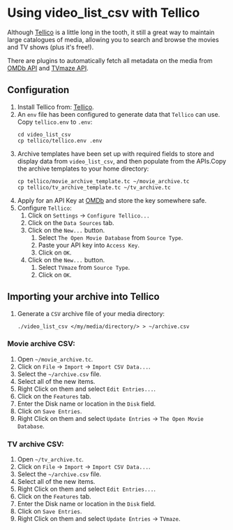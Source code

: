 # Using video_list_csv with Tellico

Although [Tellico][tellico] is a little long in the tooth, it still a great way to maintain large catalogues of media, allowing you to search and browse the movies and TV shows (plus it's free!).

There are plugins to automatically fetch all metadata on the media from [OMDb API][omdb] and [TVmaze API][tvmaze].

## Configuration

1. Install Tellico from: [Tellico][tellico_download].
1. An `env` file has been configured to generate data that `Tellico` can use. Copy `tellico.env` to `.env`:
    ```
    cd video_list_csv
    cp tellico/tellico.env .env
    ```
1. Archive templates have been set up with required fields to store and display data from `video_list_csv`, and then populate from the APIs.Copy the archive templates to your home directory:
    ```
    cp tellico/movie_archive_template.tc ~/movie_archive.tc
    cp tellico/tv_archive_template.tc ~/tv_archive.tc
    ```
1. Apply for an API Key at [OMDb][omdb_key] and store the key somewhere safe.
1. Configure `Tellico`:
    1. Click on `Settings` -> `Configure Tellico...`
    1. Click on the `Data Sources` tab.
    1. Click on the `New...` button.
        1. Select `The Open Movie Database` from `Source Type`.
        1. Paste your API key into `Access Key`.
        1. Click on `OK`.
    1. Click on the `New...` button.
        1. Select `TVmaze` from `Source Type`.
        1. Click on `OK`.

## Importing your archive into Tellico

1. Generate a `CSV` archive file of your media directory:
    ```
    ./video_list_csv </my/media/directory/> > ~/archive.csv
    ```
    
### Movie archive CSV:

1. Open `~/movie_archive.tc`.
1. Click on `File` -> `Import` -> `Import CSV Data...`.
1. Select the `~/archive.csv` file.
1. Select all of the new items.
1. Right Click on them and select `Edit Entries...`.
1. Click on the `Features` tab.
1. Enter the Disk name or location in the `Disk` field.
1. Click on `Save Entries`.
1. Right Click on them and select `Update Entries` -> `The Open Movie Database`.
    
### TV archive CSV:

1. Open `~/tv_archive.tc`.
1. Click on `File` -> `Import` -> `Import CSV Data...`.
1. Select the `~/archive.csv` file.
1. Select all of the new items.
1. Right Click on them and select `Edit Entries...`.
1. Click on the `Features` tab.
1. Enter the Disk name or location in the `Disk` field.
1. Click on `Save Entries`.
1. Right Click on them and select `Update Entries` -> `TVmaze`.

[tellico]: https://tellico-project.org/
[tellico_download]: https://tellico-project.org/download-tellico/
[omdb]: https://www.omdbapi.com/
[omdb_key]: https://www.omdbapi.com/apikey.aspx
[tvmaze]: https://www.tvmaze.com/api
[readme]: ../README.md
